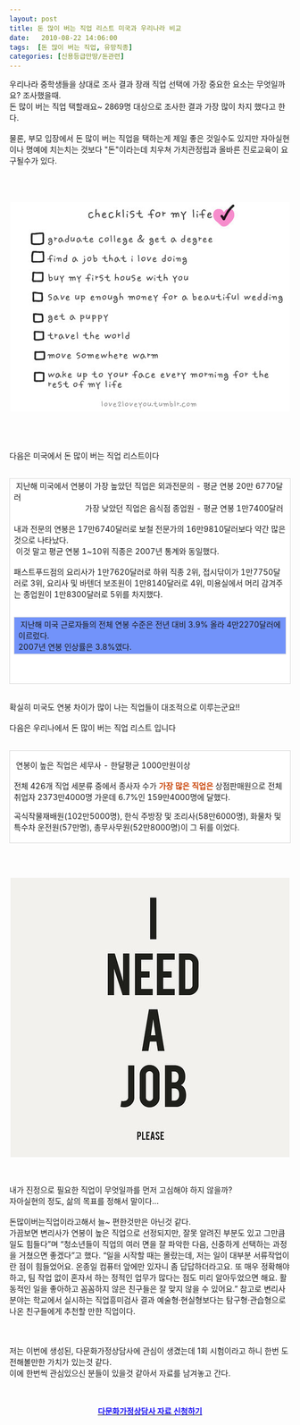 ```yaml
---
layout: post
title: 돈 많이 버는 직업 리스트 미국과 우리나라 비교
date:   2010-08-22 14:06:00
tags:  [돈 많이 버는 직업, 유망직종]
categories: [신용등급만땅/돈관련]
---
```




<p>우리나라 중학생들을 상대로 조사 결과 장래 직업 선택에 가장 중요한 요소는 무엇일까요? 조사했을때.<br>돈 많이 버는 직업 택할래요~ 2869명 대상으로 조사한 결과 가장 많이 차지 했다고 한다.<br><br>물론, 부모 입장에서 돈 많이 버는 직업을 택하는게 제일 좋은 것일수도 있지만 자아실현이나 명예에 치는치는 것보다 "돈"이라는데 치우쳐 가치관정립과 올바른 진로교육이 요구될수가 있다.<br><br><br>&nbsp;</p><div class="imageblock center" style="text-align: center; clear: both;"><span data-url="https://t1.daumcdn.net/cfile/tistory/1226F7364C7F2DC635?original" data-lightbox="lightbox"><img width="500" height="375" style="height: auto; cursor: pointer; max-width: 100%;" alt="" src="/images/1226F7364C7F2DC635.jpg" filename="tumblr_l78bbsIxbt1qccg0zo1_500_large.jpg" filemime="image/jpeg"></span></div><p><br><br><br>다음은 미국에서 돈 많이 버는 직업 리스트이다<br>&nbsp;</p><table width="640" style="border-collapse: collapse;" bgcolor="#ffffff" cellspacing="1" cellpadding="1"><tbody><tr><td width="100%" style="border: 1px solid rgb(218, 218, 218); border-image: none;">&nbsp;지난해 미국에서 연봉이 가장 높았던 직업은 외과전문의 - 평균 연봉 20만 6770달러<br>&nbsp;&nbsp;&nbsp;&nbsp;&nbsp;&nbsp;&nbsp;&nbsp;&nbsp;&nbsp;&nbsp;&nbsp;&nbsp;&nbsp;&nbsp;&nbsp;&nbsp;&nbsp;&nbsp;&nbsp;&nbsp;&nbsp;&nbsp;&nbsp;&nbsp;&nbsp;&nbsp;&nbsp;&nbsp;&nbsp;&nbsp;&nbsp;&nbsp;&nbsp;가장 낮았던 직업은 음식점 종업원 - 평균 연봉 1만7400달러<br><br>내과 전문의 연봉은 17만6740달러로 보철 전문가의 16만9810달러보다 약간 많은 것으로 나타났다.<br> &nbsp;이것 말고 평균 연봉 1~10위 직종은 2007년 통계와 동일했다.<br><br>패스트푸드점의 요리사가 1만7620달러로 하위 직종 2위, 접시닦이가 1만7750달러로 3위, 요리사 및 바텐더 보조원이 1만8140달러로 4위, 미용실에서 머리 감겨주는 종업원이 1만8300달러로 5위를 차지했다.<br><br><table width="640" style="border-collapse: collapse;" bgcolor="#7293fa" cellspacing="1" cellpadding="1"><tbody><tr><td width="100%" style="border: 1px solid rgb(218, 218, 218); border-image: none;">&nbsp;지난해 미국 근로자들의 전체 연봉 수준은 전년 대비 3.9% 올라 4만2270달러에 이르렀다. <br>2007년 연봉 인상률은 3.8%였다.<br></td></tr></tbody></table><br><br></td></tr></tbody></table><p><br>확실히 미국도 연봉 차이가 많이 나는 직업들이 대조적으로 이루는군요!!<br><br>다음은 우리나에서 돈 많이 버는 직업 리스트 입니다<br>&nbsp;</p><table width="640" style="border-collapse: collapse;" bgcolor="#ffffff" cellspacing="1" cellpadding="1"><tbody><tr><td width="100%" style="border: 1px solid rgb(218, 218, 218); border-image: none;"><p>&nbsp;연봉이 높은 직업은 세무사 - 한달평균 1000만원이상<br><br>전체 426개 직업 세분류 중에서 종사자 수가 <span style="color: rgb(200, 66, 5);"><strong>가장 많은 직업은 </strong></span>상점판매원으로 전체 취업자 2373만4000명 가운데 6.7%인 159만4000명에 달했다. </p><p>곡식작물재배원(102만5000명), 한식 주방장 및 조리사(58만6000명), 화물차 및 특수차 운전원(57만명), 총무사무원(52만8000명)이 그 뒤를 이었다. <br></p></td></tr></tbody></table><p><br>&nbsp;<div class="imageblock center" style="text-align: center; clear: both;"><span data-url="https://t1.daumcdn.net/cfile/tistory/1228AB374C7F2F5548?original" data-lightbox="lightbox"><img width="500" height="500" style="height: auto; cursor: pointer; max-width: 100%;" alt="" src="/images/1228AB374C7F2F5548.jpg" filename="tumblr_l4uqlaxWIF1qbr1zko1_500_large.jpg" filemime="image/jpeg"></span></div><p></p><p>&nbsp;</p><p>내가 진정으로 필요한 직업이 무엇일까를 먼저 고심해야 하지 않을까? <br>자아실현의 정도, 삶의 목표를 정해서 말이다...<br><br>돈많이버는직업이라고해서 늘~ 편한것만은 아닌것 같다.<br>가끔보면 변리사가 연봉이 높은 직업으로 선정되지만, 잘못 알려진 부분도 있고 그만큼 일도 힘들다”며 “청소년들이 직업의 여러 면을 잘 파악한 다음, 신중하게 선택하는 과정을 거쳤으면 좋겠다”고 했다. “일을 시작할 때는 몰랐는데, 저는 일이 대부분 서류작업이란 점이 힘들었어요. 온종일 컴퓨터 앞에만 있자니 좀 답답하더라고요. 또 매우 정확해야 하고, 팀 작업 없이 혼자서 하는 정적인 업무가 많다는 점도 미리 알아두었으면 해요. 활동적인 일을 좋아하고 꼼꼼하지 않은 친구들은 잘 맞지 않을 수 있어요.” 참고로 변리사 분야는 학교에서 실시하는 직업흥미검사 결과 예술형·현실형보다는 탐구형·관습형으로 나온 친구들에게 추천할 만한 직업이다. <br><br><br><br>저는 이번에 생성된, 다문화가정상담사에 관심이 생겼는데 1회 시험이라고 하니 한번 도전해볼만한 가치가 있는것 같다.<br>이에 한번씩 관심있으신 분들이 있을것 같아서 자료를 남겨놓고 간다.<br><br></p><p style="text-align: center;"><br><a title="[http://<TABLE BORDER=0 CELLPADDING=0 CELLSPACING=0>]로 이동합니다." href="https://search.leevra.com/search.leevra.com?q=%EB%8B%A4%EB%AC%B8%ED%99%94%EA%B0%80%EC%A0%95%EC%83%81%EB%8B%B4%EC%82%AC" target="_self"><a title="[http://adchang.com/ad1/php/ad/BizMax.php?mode=DownloadFile&amp;file_name=down_70_wltjs0310_70_damon.html]로 이동합니다." href="http://adchang.com/ad1/php/ad/BizMax.php?mode=DownloadFile&amp;file_name=down_70_wltjs0310_70_damon.html" target="_blank"><strong><span style="color: rgb(24, 16, 243);">다문화가정상담사 자료 신청하기</span></strong> </a></p><p><br></p><p><br></p>